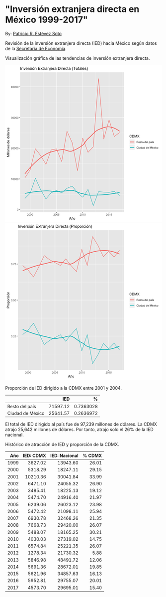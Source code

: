 
# "Inversión extranjera directa en México 1999-2017"

By: [Patricio R. Estévez Soto](https://twitter.com/prestevez)

Revisión de la inversión extranjera directa (IED) hacia México según datos de la [Secretaría de Economía](https://datos.gob.mx/busca/dataset/inversion-extranjera-directa/resource/caca107b-ad92-4e2e-b862-3d9b3e4050eb). 






Visualización gráfica de las tendencias de inversión extranjera directa.

![plot of chunk plots](figure/plots-1.png)![plot of chunk plots](figure/plots-2.png)

Proporción de IED dirigido a la CDMX entre 2001 y 2004.


|                 |      IED|         %|
|:----------------|--------:|---------:|
|Resto del país   | 71597.12| 0.7363028|
|Ciudad de México | 25641.57| 0.2636972|

El total de IED dirigido al país fue de 97,239 millones de dólares. La CDMX atrajo 25,642 millones de dólares. Por tanto, atrajo solo el 26% de la IED nacional.

Histórico de atracción de IED y proporción de la CDMX.


|  Año| IED: CDMX| IED: Nacional| % CDMX|
|----:|---------:|-------------:|------:|
| 1999|   3627.02|      13943.60|  26.01|
| 2000|   5318.29|      18247.11|  29.15|
| 2001|  10210.36|      30041.84|  33.99|
| 2002|   6471.10|      24055.32|  26.90|
| 2003|   3485.41|      18225.13|  19.12|
| 2004|   5474.70|      24916.40|  21.97|
| 2005|   6239.06|      26023.12|  23.98|
| 2006|   5472.42|      21098.11|  25.94|
| 2007|   6930.78|      32468.26|  21.35|
| 2008|   7668.73|      29420.00|  26.07|
| 2009|   5488.07|      18165.25|  30.21|
| 2010|   4030.03|      27319.02|  14.75|
| 2011|   6574.84|      25221.35|  26.07|
| 2012|   1278.34|      21730.32|   5.88|
| 2013|   5846.98|      48491.72|  12.06|
| 2014|   5691.36|      28672.01|  19.85|
| 2015|   5621.96|      34857.63|  16.13|
| 2016|   5952.81|      29755.07|  20.01|
| 2017|   4573.70|      29695.01|  15.40|
